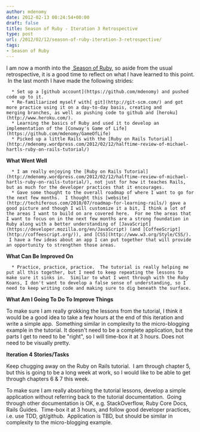 ```yaml
---
author: mdenomy
date: 2012-02-13 00:24:54+00:00
draft: false
title: Season of Ruby - Iteration 3 Retrospective
type: post
url: /2012/02/12/season-of-ruby-iteration-3-retrospective/
tags:
- Season of Ruby
---
```


I am now a month into the [ Season of Ruby](http://mdenomy.wordpress.com/category/season-of-ruby/), so aside from the usual retrospective, it is a good time to reflect on what I have learned to this point.  In the last month I have made the following strides:



	  * Set up a [github account](https://github.com/mdenomy) and pushed code up to it.
	  * Re-familiarized myself with[ git](http://git-scm.com/) and got more practice using it on a day-to-day basis, creating and merging branches, as well as pushing code to github and [heroku](http://www.heroku.com/).
	  * Learning the basics of Ruby and used it to develop an implementation of the [Conway's Game of Life](https://github.com/mdenomy/GameOfLife)
	  * Picked up a little Rails with the [Ruby on Rails Tutorial](http://mdenomy.wordpress.com/2012/02/12/halftime-review-of-michael-hartls-ruby-on-rails-tutorial/)

**What Went Well**



	  * I am really enjoying the [Ruby on Rails Tutorial](http://mdenomy.wordpress.com/2012/02/12/halftime-review-of-michael-hartls-ruby-on-rails-tutorial/), not just for how it teaches Rails, but as much for the developer practices that it encourages.
	  * Gave some thought to the overall roadmap of where I want to go for the next few months.  I thought this [website](http://techiferous.com/2010/07/roadmap-for-learning-rails/) gave a good picture and though I will customize it a bit, I think a lot of the areas I want to build on are covered here.  For me the areas that I want to focus on in the next few months are a strong foundation in Ruby along with a better understanding of [JavaScript](https://developer.mozilla.org/en/JavaScript) (and [CoffeeScript](http://coffeescript.org/)), and [CSS](http://www.w3.org/Style/CSS/).  I have a few ideas about an app I can put together that will provide an opportunity to strengthen those areas.

**What Can Be Improved On**



	  * Practice, practice, practice.  The tutorial is really helping me put all this together, but I need to keep repeating the lessons to make sure it sinks in.  Similar to what I went through with the Ruby Koans, I don't want to develop a false sense of understanding, so I need to keep writing code and making sure to dig beneath the surface.



**What Am I Going To Do To Improve Things**






To make sure I am really grokking the lessons from the tutorial, I think it would be a good idea to take a few hours at the end of this iteration and write a simple app.  Something similar in complexity to the micro-blogging example in the tutorial. It doesn't need to be a complete application, but the parts I get to need to be "right", so I will time-box it at 3 hours. Does not need to be visually pretty.

**Iteration 4 Stories/Tasks**

Keep chugging away on the Ruby on Rails tutorial.  I am through chapter 5, but this is going to be a long week at work, so I would like to be able to get through chapters 6 & 7 this week.


To make sure I am really absorbing the tutorial lessons, develop a simple application without referring back to the tutorial documentation.  Going through other documentation is OK, e.g. StackOverflow, Ruby Core Docs, Rails Guides.  Time-box it at 3 hours, and follow good developer practices, i.e. use TDD, git/github.  Application is TBD, but should be similar in complexity to the micro-blogging example.



